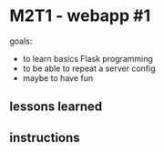 # M2T1 - webapp #1

goals:
 - to learn basics Flask programming 
 - to be able to repeat a server config
 - maybe to have fun

 ## lessons learned

 ## instructions 